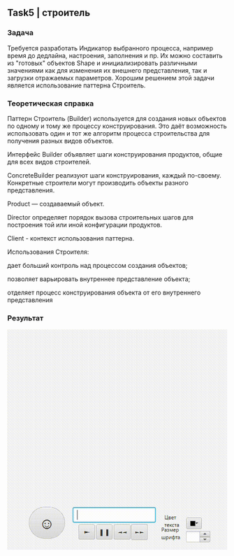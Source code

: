 ## Task5 | строитель
### Задача 
Требуется разработать Индикатор выбранного процесса, например время до дедлайна, настроения, заполнения и пр.
Их можно cоставить из "готовых" объектов Shape и инициализировать различными значениями как для изменения их внешнего представления, так и загрузки отражаемых параметров.
Хорошим решением этой задачи является использование паттерна Строитель. 

### Теоретическая справка
Паттерн Строитель (Builder)  используется для создания новых объектов по одному и тому же процессу конструирования. Это даёт возможность использовать один и тот же алгоритм процесса строительства для получения разных видов объектов.

Интерфейс Builder объявляет шаги конструирования продуктов, общие для всех видов строителей.

ConcreteBuilder реализуют шаги конструирования, каждый по-своему. Конкретные строители могут производить объекты разного представления.

Product  — создаваемый объект.  

Director определяет порядок вызова строительных шагов для построения той или иной конфигурации продуктов.

Client - контекст использования паттерна.

Использования Строителя:

дает больший контроль над процессом создания объектов;

позволяет варьировать внутреннее представление объекта;

отделяет процесс конструирования объекта от его внутреннего представления


### Результат
![task5](LR5.gif)
